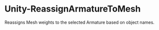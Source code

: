 # Unity-ReassignArmatureToMesh
Reassigns Mesh weights to the selected Armature based on object names.
